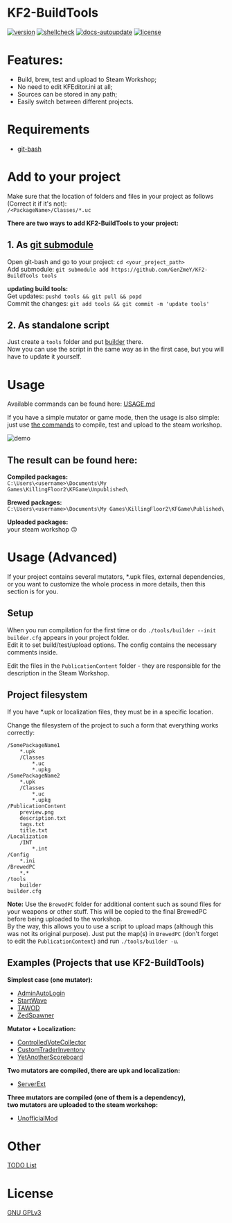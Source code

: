 # KF2-BuildTools
[![version](https://img.shields.io/github/v/tag/genzmey/KF2-BuildTools)](https://github.com/GenZmeY/KF2-BuildTools/tags)
[![shellcheck](https://github.com/GenZmeY/KF2-BuildTools/actions/workflows/shellcheck-master.yml/badge.svg)](https://github.com/GenZmeY/KF2-BuildTools/actions/workflows/shellcheck-master.yml)
[![docs-autoupdate](https://github.com/GenZmeY/KF2-BuildTools/actions/workflows/docs-autoupdate.yml/badge.svg)](https://github.com/GenZmeY/KF2-BuildTools/actions/workflows/docs-autoupdate.yml)
[![license](https://img.shields.io/github/license/GenZmeY/KF2-Server-Extension)](LICENSE)

# Features:
- Build, brew, test and upload to Steam Workshop;
- No need to edit KFEditor.ini at all;
- Sources can be stored in any path;
- Easily switch between different projects.

# Requirements
- [git-bash](https://git-scm.com/download/win)

# Add to your project
Make sure that the location of folders and files in your project as follows (Correct it if it's not):  
`/<PackageName>/Classes/*.uc`

**There are two ways to add KF2-BuildTools to your project:**  
## 1. As [git submodule](https://git-scm.com/book/en/v2/Git-Tools-Submodules)
Open git-bash and go to your project: `cd <your_project_path>`  
Add submodule: `git submodule add https://github.com/GenZmeY/KF2-BuildTools tools`  

**updating build tools:**  
Get updates: `pushd tools && git pull && popd`  
Commit the changes: `git add tools && git commit -m 'update tools'`  

## 2. As standalone script
Just create a `tools` folder and put [builder](builder) there.  
Now you can use the script in the same way as in the first case, but you will have to update it yourself.  

# Usage
Available commands can be found here: [USAGE.md](USAGE.md)  

If you have a simple mutator or game mode, then the usage is also simple: just use [the commands](USAGE.md) to compile, test and upload to the steam workshop.

![demo](example.gif)

## The result can be found here:
**Compiled packages:**  
`C:\Users\<username>\Documents\My Games\KillingFloor2\KFGame\Unpublished\`  

**Brewed packages:**  
`C:\Users\<username>\Documents\My Games\KillingFloor2\KFGame\Published\`  

**Uploaded packages:**  
your steam workshop 🙃  

# Usage (Advanced)
If your project contains several mutators, *.upk files, external dependencies, or you want to customize the whole process in more details, then this section is for you. 

## Setup
When you run compilation for the first time or do `./tools/builder --init` `builder.cfg` appears in your project folder.  
Edit it to set build/test/upload options. The config contains the necessary comments inside.  

Edit the files in the `PublicationContent` folder - they are responsible for the description in the Steam Workshop.  

## Project filesystem
If you have *.upk or localization files, they must be in a specific location.  

Change the filesystem of the project to such a form that everything works correctly:  
```
/SomePackageName1
    *.upk
    /Classes
        *.uc
        *.upkg
/SomePackageName2
    *.upk
    /Classes
        *.uc
        *.upkg
/PublicationContent
    preview.png
    description.txt
    tags.txt
    title.txt
/Localization
    /INT
        *.int
/Config
    *.ini
/BrewedPC
	*.*
/tools
    builder
builder.cfg
```

**Note:** Use the `BrewedPC` folder for additional content such as sound files for your weapons or other stuff. This will be copied to the final BrewedPC before being uploaded to the workshop.  
By the way, this allows you to use a script to upload maps (although this was not its original purpose). Just put the map(s) in `BrewedPC` (don't forget to edit the `PublicationContent`) and run `./tools/builder -u`.

## Examples (Projects that use KF2-BuildTools)
**Simplest case (one mutator):**  
- [AdminAutoLogin](https://github.com/GenZmeY/KF2-AdminAutoLogin)
- [StartWave](https://github.com/GenZmeY/KF2-StartWave)
- [TAWOD](https://github.com/GenZmeY/KF2-TAWOD)
- [ZedSpawner](https://github.com/GenZmeY/KF2-ZedSpawner)

**Mutator + Localization:**  
- [ControlledVoteCollector](https://github.com/GenZmeY/KF2-ControlledVoteCollector)
- [CustomTraderInventory](https://github.com/GenZmeY/KF2-CustomTraderInventory)
- [YetAnotherScoreboard](https://github.com/GenZmeY/KF2-YetAnotherScoreboard)

**Two mutators are compiled, there are upk and localization:**  
- [ServerExt](https://github.com/GenZmeY/KF2-Server-Extension)

**Three mutators are compiled (one of them is a dependency),**  
**two mutators are uploaded to the steam workshop:**  
- [UnofficialMod](https://github.com/GenZmeY/UnofficialMod)

# Other
[TODO List](TODO.md)

# License
[GNU GPLv3](LICENSE)
